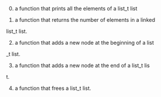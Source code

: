 0. a function that prints all the elements of a list_t list  

1. a function that returns the number of elements in a linked

 list_t list.                                                

2. a function that adds a new node at the beginning of a list

_t list.                                                     

3. a function that adds a new node at the end of a list_t lis

t.                                                           

4. a function that frees a list_t list.
